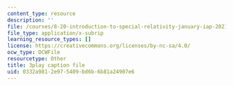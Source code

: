 ```yaml
---
content_type: resource
description: ''
file: /courses/8-20-introduction-to-special-relativity-january-iap-2021/0332a9812e975409bd6b6b81a24907e6_ZmKaHSXDbn0.vtt
file_type: application/x-subrip
learning_resource_types: []
license: https://creativecommons.org/licenses/by-nc-sa/4.0/
ocw_type: OCWFile
resourcetype: Other
title: 3play caption file
uid: 0332a981-2e97-5409-bd6b-6b81a24907e6
---
```

